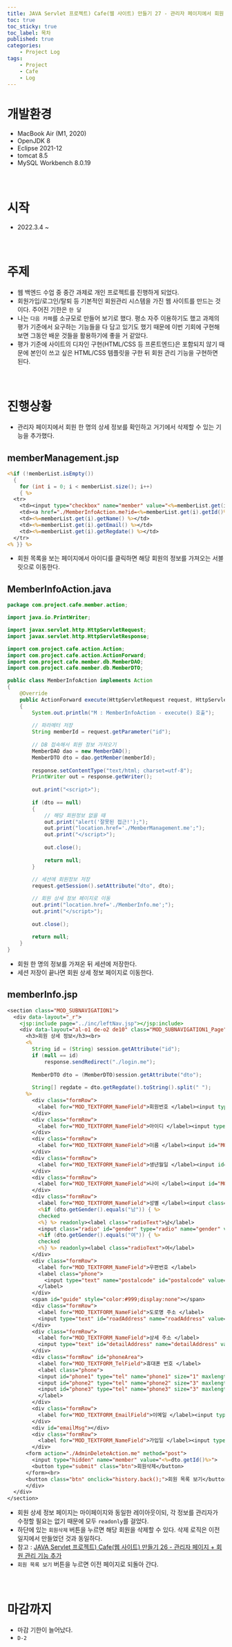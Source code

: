 ```yaml
---
title: JAVA Servlet 프로젝트) Cafe(웹 사이트) 만들기 27 - 관리자 페이지에서 회원 상세정보 보기 기능 추가
toc: true
toc_sticky: true
toc_label: 목차
published: true
categories:
    - Project Log
tags:
    - Project
    - Cafe
    - Log
---
```

# 개발환경
* MacBook Air (M1, 2020)
* OpenJDK 8
* Eclipse 2021-12
* tomcat 8.5
* MySQL Workbench 8.0.19<br><br><br>

# 시작
* 2022.3.4 ~ <br><br><br>

# 주제
* 웹 백엔드 수업 중 중간 과제로 개인 프로젝트를 진행하게 되었다.
* 회원가입/로그인/탈퇴 등 기본적인 회원관리 시스템을 가진 웹 사이트를 만드는 것이다. 주어진 기한은 `한 달`
* 나는 `다음 카페`를 소규모로 만들어 보기로 했다. 평소 자주 이용하기도 했고 과제의 평가 기준에서 요구하는 기능들을 다 담고 있기도 했기 때문에 이번 기회에 구현해 보면 그동안 배운 것들을 활용하기에 좋을 거 같았다.
* 평가 기준에 사이트의 디자인 구현(HTML/CSS 등 프론트엔드)은 포함되지 않기 때문에 본인이 쓰고 싶은 HTML/CSS 템플릿을 구한 뒤 회원 관리 기능을 구현하면 된다.<br><br><br>

# 진행상황
* 관리자 페이지에서 회원 한 명의 상세 정보를 확인하고 거기에서 삭제할 수 있는 기능을 추가했다.

## memberManagement.jsp

```jsp
<%if (!memberList.isEmpty())
  {
    for (int i = 0; i < memberList.size(); i++)
    { %>
  <tr>
    <td><input type="checkbox" name="member" value="<%=memberList.get(i).getId() %>"></td>
    <td><a href="./MemberInfoAction.me?id=<%=memberList.get(i).getId()%>"><%=memberList.get(i).getId() %></a></td>
    <td><%=memberList.get(i).getName() %></td>
    <td><%=memberList.get(i).getEmail() %></td>
    <td><%=memberList.get(i).getRegdate() %></td>
  </tr>
<% }} %>
```

* 회원 목록을 보는 페이지에서 아이디를 클릭하면 해당 회원의 정보를 가져오는 서블릿으로 이동한다.

## MemberInfoAction.java

```java
package com.project.cafe.member.action;

import java.io.PrintWriter;

import javax.servlet.http.HttpServletRequest;
import javax.servlet.http.HttpServletResponse;

import com.project.cafe.action.Action;
import com.project.cafe.action.ActionForward;
import com.project.cafe.member.db.MemberDAO;
import com.project.cafe.member.db.MemberDTO;

public class MemberInfoAction implements Action 
{
    @Override
    public ActionForward execute(HttpServletRequest request, HttpServletResponse response) throws Exception 
    {
        System.out.println("M : MemberInfoAction - execute() 호출");
		
        // 파라메터 저장
        String memberId = request.getParameter("id");
		
        // DB 접속해서 회원 정보 가져오기
        MemberDAO dao = new MemberDAO();
        MemberDTO dto = dao.getMember(memberId);
		
        response.setContentType("text/html; charset=utf-8");
        PrintWriter out = response.getWriter();
		
        out.print("<script>");
		
        if (dto == null)
        {
            // 해당 회원정보 없을 때
            out.print("alert('잘못된 접근!');");
            out.print("location.href='./MemberManagement.me';");
            out.print("</script>");
			
            out.close();
			
            return null;
        }
		
        // 세션에 회원정보 저장
        request.getSession().setAttribute("dto", dto);

        // 회원 상세 정보 페이지로 이동
        out.print("location.href='./MemberInfo.me';");
        out.print("</script>");
		
        out.close();
		
        return null;
    }
}
```

* 회원 한 명의 정보를 가져온 뒤 세션에 저장한다.
* 세션 저장이 끝나면 회원 상세 정보 페이지로 이동한다.

## memberInfo.jsp

```jsp
<section class="MOD_SUBNAVIGATION1">
  <div data-layout="_r">
    <jsp:include page="../inc/leftNav.jsp"></jsp:include>
    <div data-layout="al-o1 de-o2 de10" class="MOD_SUBNAVIGATION1_Page">
      <h3>회원 상세 정보</h3><br>
      <%
      	String id = (String) session.getAttribute("id");
      	if (null == id)
      		response.sendRedirect("./login.me");
      	
      	MemberDTO dto = (MemberDTO)session.getAttribute("dto");
      	
      	String[] regdate = dto.getRegdate().toString().split(" ");
      %>
        <div class="formRow">
          <label for="MOD_TEXTFORM_NameField">회원번호 </label><input type="text" name="memberNum" id="memberNum" value="<%=dto.getMemberNum() %>" readonly>
        </div>
        <div class="formRow">
          <label for="MOD_TEXTFORM_NameField">아이디 </label><input type="text" name="id" id="id" value="<%=dto.getId() %>" readonly>
        </div>
        <div class="formRow">
          <label for="MOD_TEXTFORM_NameField">이름 </label><input id="MOD_TEXTFORM_NameField" type="text" name="name" class="name" value="<%=dto.getName()%>" readonly>
        </div>
        <div class="formRow">
          <label for="MOD_TEXTFORM_NameField">생년월일 </label><input id="MOD_TEXTFORM_NameField" type="date" name="birth" class="birth" value="<%=dto.getBirth()%>" readonly>
        </div>
        <div class="formRow">
          <label for="MOD_TEXTFORM_NameField">나이 </label><input id="MOD_TEXTFORM_NameField" type="text" name="age" class="age" value="<%=dto.getAge()%>" disabled>
        </div>
        <div class="formRow">
          <label for="MOD_TEXTFORM_NameField">성별 </label><input class="radio" type="radio" name="gender" id="gender" value="남"
          <%if (dto.getGender().equals("남")) { %> 
          checked
          <%} %> readonly><label class="radioText">남</label> 
          <input class="radio" id="gender" type="radio" name="gender" value="여"
          <%if (dto.getGender().equals("여")) { %>
          checked
          <%} %> readonly><label class="radioText">여</label>
        </div>
        <div class="formRow">
          <label for="MOD_TEXTFORM_NameField">우편번호 </label>
          <label class="phone">
            <input type="text" name="postalcode" id="postalcode" value="<%=dto.getPostalcode() %>" readonly>
          </label>
        </div>
        <span id="guide" style="color:#999;display:none"></span>
        <div class="formRow">
          <label for="MOD_TEXTFORM_NameField">도로명 주소 </label>
          <input type="text" id="roadAddress" name="roadAddress" value="<%=dto.getRoad_address() %>" readonly>
        </div>
        <div class="formRow">
          <label for="MOD_TEXTFORM_NameField">상세 주소 </label>
		  <input type="text" id="detailAddress" name="detailAddress" value="<%=dto.getDetail_address()%>" readonly>
        </div>
        <div class="formRow" id="phoneArea">
          <label for="MOD_TEXTFORM_TelField">휴대폰 번호 </label>
          <label class="phone">
          <input id="phone1" type="tel" name="phone1" size="1" maxlength="3" value="<%=dto.getPhone().substring(0, 3) %>" oninput="tabCursor(1)" readonly> - 
          <input id="phone2" type="tel" name="phone2" size="3" maxlength="4" value="<%=dto.getPhone().substring(3, 7) %>" oninput="tabCursor(2)" readonly> - 
          <input id="phone3" type="tel" name="phone3" size="3" maxlength="4" value="<%=dto.getPhone().substring(7, 11) %>" readonly>
          </label>
        </div>
        <div class="formRow">
          <label for="MOD_TEXTFORM_EmailField">이메일 </label><input type="email" name="email" id="email" value="<%=dto.getEmail()%>" readonly>
        </div>
        <div id="emailMsg"></div>
        <div class="formRow">
          <label for="MOD_TEXTFORM_NameField">가입일 </label><input type="text" name="regdate" id="regdate" value="<%=regdate[0] %>" readonly>
        </div>
      <form action="./AdminDeleteAction.me" method="post">
        <input type="hidden" name="member" value="<%=dto.getId()%>">
        <button type="submit" class="btn">회원삭제</button>
      </form><br>
      <button class="btn" onclick="history.back();">회원 목록 보기</button>
      </div>
  </div>
</section>
```

* 회원 상세 정보 페이지는 마이페이지와 동일한 레이아웃이되, 각 정보를 관리자가 수정할 필요는 없기 때문에 모두 `readonly`를 걸었다.
* 하단에 있는 `회원삭제` 버튼을 누르면 해당 회원을 삭제할 수 있다. 삭제 로직은 이전 일지에서 만들었던 것과 동일하다.
* 참고 : [JAVA Servlet 프로젝트) Cafe(웹 사이트) 만들기 26 - 관리자 페이지 + 회원 관리 기능 추가](https://miro7923.github.io/project%20log/cafe-project-26/)
* `회원 목록 보기` 버튼을 누르면 이전 페이지로 되돌아 간다.<br><br><br>

# 마감까지
* 마감 기한이 늘어났다. 
* `D-2`
